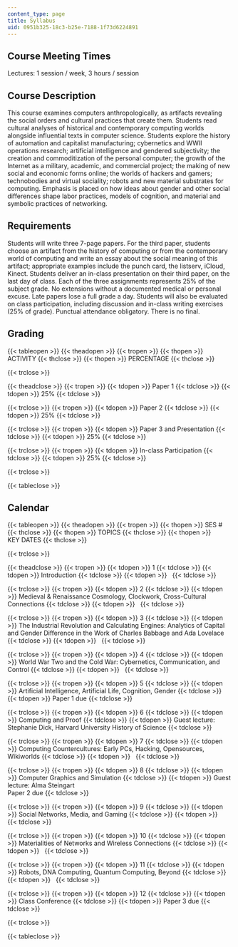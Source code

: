 ```yaml
---
content_type: page
title: Syllabus
uid: 0951b325-18c3-b25e-7188-1f73d6224891
---
```


Course Meeting Times
--------------------

Lectures: 1 session / week, 3 hours / session

Course Description
------------------

This course examines computers anthropologically, as artifacts revealing the social orders and cultural practices that create them. Students read cultural analyses of historical and contemporary computing worlds alongside influential texts in computer science. Students explore the history of automation and capitalist manufacturing; cybernetics and WWII operations research; artificial intelligence and gendered subjectivity; the creation and commoditization of the personal computer; the growth of the Internet as a military, academic, and commercial project; the making of new social and economic forms online; the worlds of hackers and gamers; technobodies and virtual sociality; robots and new material substrates for computing. Emphasis is placed on how ideas about gender and other social differences shape labor practices, models of cognition, and material and symbolic practices of networking.

Requirements
------------

Students will write three 7-page papers. For the third paper, students choose an artifact from the history of computing or from the contemporary world of computing and write an essay about the social meaning of this artifact; appropriate examples include the punch card, the listserv, iCloud, Kinect. Students deliver an in-class presentation on their third paper, on the last day of class. Each of the three assignments represents 25% of the subject grade. No extensions without a documented medical or personal excuse. Late papers lose a full grade a day. Students will also be evaluated on class participation, including discussion and in-class writing exercises (25% of grade). Punctual attendance obligatory. There is no final.

Grading
-------

{{< tableopen >}}
{{< theadopen >}}
{{< tropen >}}
{{< thopen >}}
ACTIVITY
{{< thclose >}}
{{< thopen >}}
PERCENTAGE
{{< thclose >}}

{{< trclose >}}

{{< theadclose >}}
{{< tropen >}}
{{< tdopen >}}
Paper 1
{{< tdclose >}}
{{< tdopen >}}
25%
{{< tdclose >}}

{{< trclose >}}
{{< tropen >}}
{{< tdopen >}}
Paper 2
{{< tdclose >}}
{{< tdopen >}}
25%
{{< tdclose >}}

{{< trclose >}}
{{< tropen >}}
{{< tdopen >}}
Paper 3 and Presentation
{{< tdclose >}}
{{< tdopen >}}
25%
{{< tdclose >}}

{{< trclose >}}
{{< tropen >}}
{{< tdopen >}}
In-class Participation
{{< tdclose >}}
{{< tdopen >}}
25%
{{< tdclose >}}

{{< trclose >}}

{{< tableclose >}}

Calendar
--------

{{< tableopen >}}
{{< theadopen >}}
{{< tropen >}}
{{< thopen >}}
SES #
{{< thclose >}}
{{< thopen >}}
TOPICS
{{< thclose >}}
{{< thopen >}}
KEY DATES
{{< thclose >}}

{{< trclose >}}

{{< theadclose >}}
{{< tropen >}}
{{< tdopen >}}
1
{{< tdclose >}}
{{< tdopen >}}
Introduction
{{< tdclose >}}
{{< tdopen >}}
 
{{< tdclose >}}

{{< trclose >}}
{{< tropen >}}
{{< tdopen >}}
2
{{< tdclose >}}
{{< tdopen >}}
Medieval & Renaissance Cosmology, Clockwork, Cross-Cultural Connections
{{< tdclose >}}
{{< tdopen >}}
 
{{< tdclose >}}

{{< trclose >}}
{{< tropen >}}
{{< tdopen >}}
3
{{< tdclose >}}
{{< tdopen >}}
The Industrial Revolution and Calculating Engines: Analytics of Capital and Gender Difference in the Work of Charles Babbage and Ada Lovelace
{{< tdclose >}}
{{< tdopen >}}
 
{{< tdclose >}}

{{< trclose >}}
{{< tropen >}}
{{< tdopen >}}
4
{{< tdclose >}}
{{< tdopen >}}
World War Two and the Cold War: Cybernetics, Communication, and Control
{{< tdclose >}}
{{< tdopen >}}
 
{{< tdclose >}}

{{< trclose >}}
{{< tropen >}}
{{< tdopen >}}
5
{{< tdclose >}}
{{< tdopen >}}
Artificial Intelligence, Artificial Life, Cognition, Gender
{{< tdclose >}}
{{< tdopen >}}
Paper 1 due
{{< tdclose >}}

{{< trclose >}}
{{< tropen >}}
{{< tdopen >}}
6
{{< tdclose >}}
{{< tdopen >}}
Computing and Proof
{{< tdclose >}}
{{< tdopen >}}
Guest lecture: Stephanie Dick, Harvard University History of Science
{{< tdclose >}}

{{< trclose >}}
{{< tropen >}}
{{< tdopen >}}
7
{{< tdclose >}}
{{< tdopen >}}
Computing Countercultures: Early PCs, Hacking, Opensources, Wikiworlds
{{< tdclose >}}
{{< tdopen >}}
 
{{< tdclose >}}

{{< trclose >}}
{{< tropen >}}
{{< tdopen >}}
8
{{< tdclose >}}
{{< tdopen >}}
Computer Graphics and Simulation
{{< tdclose >}}
{{< tdopen >}}
Guest lecture: Alma Steingart  
Paper 2 due
{{< tdclose >}}

{{< trclose >}}
{{< tropen >}}
{{< tdopen >}}
9
{{< tdclose >}}
{{< tdopen >}}
Social Networks, Media, and Gaming
{{< tdclose >}}
{{< tdopen >}}
 
{{< tdclose >}}

{{< trclose >}}
{{< tropen >}}
{{< tdopen >}}
10
{{< tdclose >}}
{{< tdopen >}}
Materialities of Networks and Wireless Connections
{{< tdclose >}}
{{< tdopen >}}
 
{{< tdclose >}}

{{< trclose >}}
{{< tropen >}}
{{< tdopen >}}
11
{{< tdclose >}}
{{< tdopen >}}
Robots, DNA Computing, Quantum Computing, Beyond
{{< tdclose >}}
{{< tdopen >}}
 
{{< tdclose >}}

{{< trclose >}}
{{< tropen >}}
{{< tdopen >}}
12
{{< tdclose >}}
{{< tdopen >}}
Class Conference
{{< tdclose >}}
{{< tdopen >}}
Paper 3 due
{{< tdclose >}}

{{< trclose >}}

{{< tableclose >}}